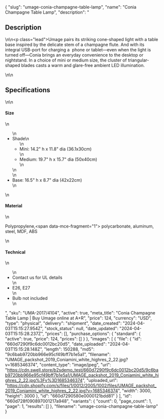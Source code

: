{
  "slug": "umage-conia-champagne-table-lamp",
  "name": "Conia Champagne Table Lamp",
  "description": "<h2>Description</h2>\n<!-- split -->\n<p class=\"lead\">Umage pairs its striking cone-shaped light with a table base inspired by the delicate stem of a champagne flute. And with its integral USB-port for charging a  phone or tablet—even when the light is turned off—Conia brings an everyday convenience to the desktop or nightstand. In a choice of mini or medium size, the cluster of triangular-shaped blades casts a warm and glare-free ambient LED illumination.<br></p>\n<!-- split -->\n<h2>Specifications</h2>\n<!-- split -->\n<h4>Size</h4>\n<ul>\n<li>Shade\n<ul>\n<li>Mini: 14.2\" h x 11.8\" dia (36.1x30cm)</li>\n<li>Medium: 19.7\" h x 15.7\" dia (50x40cm)</li>\n</ul>\n</li>\n<li>Base: 16.5\" h x 8.7\" dia (42x22cm)</li>\n</ul>\n<h4>Material</h4>\n<p>Polypropylene,<span data-mce-fragment=\"1\"> polycarbonate, aluminum, steel, MDF, ABS</span></p>\n<h4>Technical</h4>\n<ul>\n<li><span>Contact us for UL details</span></li>\n<li>E26, E27</li>\n<li>Bulb not included</li>\n</ul>",
  "sku": "UMA-2017/4104",
  "active": true,
  "meta_title": "Conia Champagne Table Lamp | Buy Umage online at A+R",
  "price": 124,
  "currency": "USD",
  "type": "physical",
  "delivery": "shipment",
  "date_created": "2024-04-03T15:15:27.954Z",
  "stock_status": null,
  "date_updated": "2024-04-03T15:15:28.237Z",
  "prices": [],
  "purchase_options": {
    "standard": {
      "active": true,
      "price": 124,
      "prices": []
    }
  },
  "images": [
    {
      "file": {
        "id": "660d7290f9c6dc0012bc20d5",
        "date_uploaded": "2024-04-03T15:15:28.148Z",
        "length": 150288,
        "md5": "9c6bab9720bb966e95cf49bff7b1e5a1",
        "filename": "UMAGE_packshot_2019_Coniamini_white_highres_2_22.jpg?v=1685346374",
        "content_type": "image/jpeg",
        "url": "https://cdn.swell.store/b2sdemo_test/660d7290f9c6dc0012bc20d5/9c6bab9720bb966e95cf49bff7b1e5a1/UMAGE_packshot_2019_Coniamini_white_highres_2_22.jpg%3Fv%3D1685346374",
        "uploaded_url": "https://cdn.shopify.com/s/files/1/0012/2005/1002/files/UMAGE_packshot_2019_Coniamini_white_highres_2_22.jpg?v=1685346374",
        "width": 3000,
        "height": 3000
      },
      "id": "660d7290580e0000121bdd81"
    }
  ],
  "id": "660d728f090897001217a948",
  "variants": {
    "count": 0,
    "page_count": 1,
    "page": 1,
    "results": []
  },
  "filename": "umage-conia-champagne-table-lamp"
}